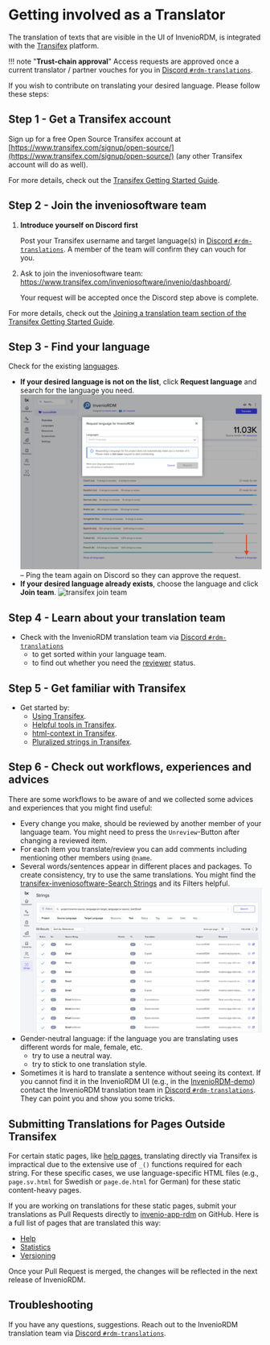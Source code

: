 # Getting involved as a Translator

The translation of texts that are visible in the UI of InvenioRDM, is integrated with the [Transifex](https://www.transifex.com/) platform.

!!! note "**Trust-chain approval**"
     Access requests are approved once a current translator / partner vouches for you in [Discord `#rdm-translations`](https://discord.gg/Ya7qSG43Br).

If you wish to contribute on translating your desired language. Please follow these steps:

## Step 1 - Get a Transifex account

Sign up for a free Open Source Transifex account at [https://www.transifex.com/signup/open-source/](https://www.transifex.com/signup/open-source/) (any other Transifex account will do as well).

For more details, check out the [Transifex Getting Started Guide](https://docs.transifex.com/getting-started-1/translators).

## Step 2 - Join the inveniosoftware team

1. **Introduce yourself on Discord first**

    Post your Transifex username and target language(s) in [Discord `#rdm-translations`](https://discord.gg/Ya7qSG43Br). A member of the team will confirm they can vouch for you.

2. Ask to join the inveniosoftware team: <https://www.transifex.com/inveniosoftware/invenio/dashboard/>.

    Your request will be accepted once the Discord step above is complete.

For more details, check out the [Joining a translation team section of the Transifex Getting Started Guide](https://docs.transifex.com/getting-started-1/translators#joining-a-translation-team).

## Step 3 - Find your language

Check for the existing [languages](https://www.transifex.com/inveniosoftware/invenio/languages/).

- **If your desired language is not on the list**, click **Request language** and search for the language you need.
  ![](img/transifex-request-language.png)
  – Ping the team again on Discord so they can approve the request.
- **If your desired language already exists**, choose the language and click **Join team**.
  ![transifex join team](img/transifex-join-team.png)

## Step 4 - Learn about your translation team

- Check with the InvenioRDM translation team via [Discord `#rdm-translations`](https://discord.gg/Ya7qSG43Br)
    - to get sorted within your language team.
    - to find out whether you need the [reviewer](https://docs.transifex.com/teams/understanding-user-roles#reviewers) status.

## Step 5 - Get familiar with Transifex

- Get started by:
    - [Using Transifex](https://docs.transifex.com/translation/translating-with-the-web-editor).
    - [Helpful tools in Transifex](https://docs.transifex.com/translation/tools-in-the-editor).
    - [html-context in Transifex](https://docs.transifex.com/translation/html-files).
    - [Pluralized strings in Transifex](https://docs.transifex.com/localization-tips-workflows/plurals-and-genders#how-pluralized-strings-are-handled-by-transifex).

## Step 6 - Check out workflows, experiences and advices

There are some workflows to be aware of and we collected some advices and experiences that you might find useful:

- Every change you make, should be reviewed by another member of your language team. You might need to press the `Unreview`-Button after changing a reviewed item.
- For each item you translate/review you can add comments including mentioning other members using `@name`.
- Several words/sentences appear in different places and packages. To create consistency, try to use the same translations. You might find the [transifex-inveniosoftware-Search Strings](https://www.transifex.com/inveniosoftware/search/) and its Filters helpful.
![](img/transifex-search-strings.png)
- Gender-neutral language: if the language you are translating uses different words for male, female, etc.
    - try to use a neutral way.
    - try to stick to one translation style.
- Sometimes it is hard to translate a sentence without seeing its context. If you cannot find it in the InvenioRDM UI (e.g., in the [InvenioRDM-demo](https://InvenioRDM.web.cern.ch/)) contact the InvenioRDM translation team in [Discord `#rdm-translations`](https://discord.gg/Ya7qSG43Br). They can point you and show you some tricks.

## Submitting Translations for Pages Outside Transifex

For certain static pages, like [help pages](https://github.com/inveniosoftware/invenio-app-rdm/tree/master/invenio_app_rdm/theme/templates/semantic-ui/invenio_app_rdm/help), translating directly via Transifex is impractical due to the extensive use of `_()` functions required for each string. For these specific cases, we use language-specific HTML files (e.g., `page.sv.html` for Swedish or `page.de.html` for German) for these static content-heavy pages.

If you are working on translations for these static pages, submit your translations as Pull Requests directly to [invenio-app-rdm](https://github.com/inveniosoftware/invenio-app-rdm) on GitHub.
Here is a full list of pages that are translated this way:

- [Help](https://github.com/inveniosoftware/invenio-app-rdm/blob/master/invenio_app_rdm/theme/templates/semantic-ui/invenio_app_rdm/help/search.en.html)
- [Statistics](https://github.com/inveniosoftware/invenio-app-rdm/blob/master/invenio_app_rdm/theme/templates/semantic-ui/invenio_app_rdm/help/statistics.en.html)
- [Versioning](https://github.com/inveniosoftware/invenio-app-rdm/blob/master/invenio_app_rdm/theme/templates/semantic-ui/invenio_app_rdm/help/versioning.en.html)

Once your Pull Request is merged, the changes will be reflected in the next release of InvenioRDM.

## Troubleshooting

If you have any questions, suggestions. Reach out to the InvenioRDM translation team via [Discord `#rdm-translations`](https://discord.gg/Ya7qSG43Br).
